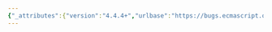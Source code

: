 ```yaml
---
{"_attributes":{"version":"4.4.4+","urlbase":"https://bugs.ecmascript.org/","maintainer":"dherman@mozilla.com"},"bug":{"bug_id":3427,"creation_ts":"2014-12-08 15:19:00 -0800","short_desc":"Infeasible semantic rules of ES5","delta_ts":"2015-10-03 18:57:28 -0700","product":"ECMA-262, Editions 5 and 5.1","component":"technical content","version":"Edition 5.1","rep_platform":"All","op_sys":"All","bug_status":"RESOLVED","resolution":"FIXED","priority":"Normal","bug_severity":"enhancement","everconfirmed":true,"reporter":{"uid":"daejunpark","name":"Daejun Park"},"assigned_to":{"uid":"allen","name":"Allen Wirfs-Brock"},"cc":"brterlso","long_desc":[{"commentid":10969,"comment_count":0,"attachid":"75","who":{"uid":"daejunpark","name":"Daejun Park"},"bug_when":"2014-12-08 15:19:03 -0800","thetext":"Created attachment 75\nQuick explanation why each semantic rules are infeasible\n\nI think that the following semantic rules are not feasible to reach.\n\n- 8.7.2 PutValue (V, W) - [[Put]], Step 4.a\n- 8.7.2 PutValue (V, W) - [[Put]], Step 4.b\n- 10.2.1.1.4 GetBindingValue(N,S) - Step 3.a\n- 10.2.1.1.5 DeleteBinding (N) - Step 2\n- 10.2.1.2.4 GetBindingValue(N,S) - Step 4.a\n- 10.6 Arguments Object - [[DefineOwnProperty]], Step 4.a, else-branch\n\nI attached quick explanations why they are infeasible for each cases.\n\n\nI found these infeasible semantic rules when systematically measuring test coverage of test262. I found several missing semantic rules that are not covered by test262, and attempted to manually write test programs for each cases, but failed to find tests for the above cases. For the other cases, I succeeded in finding tests, which already reported in Bug 3426:\nhttps://bugs.ecmascript.org/show_bug.cgi?id=3426\n\nFor more details, please refer to the following page:\nhttps://github.com/kframework/javascript-semantics/blob/master/test262-coverage/README.md\n\n\nThanks,\nDaejun"},{"commentid":12796,"comment_count":1,"who":{"uid":"allen","name":"Allen Wirfs-Brock"},"bug_when":"2015-02-16 18:08:49 -0800","thetext":"thanks, nice  analysis.\n\nI checked these against the ES6 spec. Mostly they have already been taken care of via refactoring that has taken place since ES5.1.\n\nAlso, the existence of proxies means that object environment records are less predicable.\n\nBut I did change the hasBinding test in declarative binding record DeleteBinding into an assertion."},{"commentid":14768,"comment_count":2,"who":{"uid":"brterlso","name":"Brian Terlson"},"bug_when":"2015-10-03 18:57:28 -0700","thetext":"Seems fixed."}],"attachment":{"_attributes":{"isobsolete":"0","ispatch":"0"},"attachid":"75","date":"2014-12-08 15:19:00 -0800","delta_ts":"2014-12-08 15:19:03 -0800","desc":"Quick explanation why each semantic rules are infeasible","filename":"file_3427.txt","type":"text/plain","size":"8473","attacher":{"_attributes":{"name":"Daejun Park"},"_text":"daejunpark"},"data":{"_attributes":{"encoding":"base64"},"_text":"UXVpY2sgZXhwbGFuYXRpb24gd2h5IGVhY2ggc2VtYW50aWMgcnVsZXMgYXJlIGluZmVhc2libGU6\nDQoNCi0tLS0tLS0tLS0tLS0tLS0tLS0tLS0tLS0tLS0tLS0tLS0tLS0tLS0tLS0tLS0tLS0tLS0t\nLS0tLS0tLS0tLS0tLS0tLS0tLS0tLS0tDQoNCjguNy4yIFB1dFZhbHVlIChWLCBXKSwgW1tQdXRd\nXSwgU3RlcCA0LmENCg0KNC4gSWYgSXNEYXRhRGVzY3JpcHRvcihvd25EZXNjKSBpcyB0cnVlLCB0\naGVuDQogICAgYS4gSWYgVGhyb3cgaXMgdHJ1ZSwgdGhlbiB0aHJvdyBhIFR5cGVFcnJvciBleGNl\ncHRpb24uDQogICAgYi4gLi4uDQoNCkluZmVhc2libGUuDQoNClNpbmNlICdiYXNlJyBpcyBhIHBy\naW1pdGl2ZSB2YWx1ZSwgJ08nIGlzIGEgbmV3bHkgY3JlYXRlZCBvYmplY3Qgd2hvIGhhcyBubw0K\naXRzIG93biBwcm9wZXJ0aWVzLCB0aHVzICdJc0RhdGFEZXNjcmlwdG9yKG93bkRlc2MpJyBjYW5u\nb3QgYmUgdHJ1ZS4NCkFsdGhvdWdoLCBpZiAnYmFzZScgaXMgYSBzdHJpbmcgdmFsdWUsIHRoZW4g\nJ08nIGhhcyBpdHMgb3duIHByb3BlcnR5IG9mDQonbGVuZ3RoJywgYnV0IGluIHRoaXMgY2FzZSwg\nW1tDYW5QdXRdXShPLCdsZW5ndGgnKSBpcyBmYWxzZSBzaW5jZSAnbGVuZ3RoJyBpcw0Kbm90IHdy\naXRhYmxlLCBhbmQgc3RvcHBlZCBhdCBTdGVwIDIuDQoNCg0KLS0tLS0tLS0tLS0tLS0tLS0tLS0t\nLS0tLS0tLS0tLS0tLS0tLS0tLS0tLS0tLS0tLS0tLS0tLS0tLS0tLS0tLS0tLS0tLS0tLS0tLS0N\nCg0KOC43LjIgUHV0VmFsdWUgKFYsIFcpLCBbW1B1dF1dLCBTdGVwIDQuYg0KDQo0LiBJZiBJc0Rh\ndGFEZXNjcmlwdG9yKG93bkRlc2MpIGlzIHRydWUsIHRoZW4NCiAgICBhLiAuLi4NCiAgICBiLiBF\nbHNlIHJldHVybi4NCg0KSW5mZWFzaWJsZS4NCg0KU2FtZSByZWFzb24gd2l0aCBTdGVwIDQuYSwg\naW4gdGhlIGFib3ZlLg0KDQoNCi0tLS0tLS0tLS0tLS0tLS0tLS0tLS0tLS0tLS0tLS0tLS0tLS0t\nLS0tLS0tLS0tLS0tLS0tLS0tLS0tLS0tLS0tLS0tLS0tLS0tLS0tDQoNCjEwLjIuMS4xLjQgR2V0\nQmluZGluZ1ZhbHVlKE4sUyksIFN0ZXAgMy5hDQoNCjMuIElmIHRoZSBiaW5kaW5nIGZvciBOIGlu\nIGVudlJlYyBpcyBhbiB1bmluaXRpYWxpc2VkIGltbXV0YWJsZSBiaW5kaW5nLCB0aGVuDQogICAg\nYS4gSWYgUyBpcyBmYWxzZSwgcmV0dXJuIHRoZSB2YWx1ZSB1bmRlZmluZWQsIG90aGVyd2lzZSB0\naHJvdyBhIFJlZmVyZW5jZUVycm9yIGV4Y2VwdGlvbi4NCg0KSW5mZWFzaWJsZS4NCg0KVGhlcmUg\nYXJlIG9ubHkgdHdvIHdheXMgdG8gY3JlYXRlIGFuIGltbXV0YWJsZSBiaW5kaW5nOg0KICAxLiAn\nYXJndW1lbnRzJyBpcyBhbiBpbW11dGFibGUgYmluZGluZyBpbiBhIHN0cmljdCBtb2RlIGZ1bmN0\naW9uLg0KICAyLiBuYW1lIG9mIGEgcmVjdXJzaXZlIGZ1bmN0aW9uIGV4cHJlc3Npb24gKGl0IHNo\nb3VsZCBiZSBhIGZ1bmN0aW9uDQogICAgICdleHByZXNzaW9uJywgbm90IGEgZnVuY3Rpb24gJ2Rl\nY2xhcmF0aW9uJykgaXMgYW4gaW1tdXRhYmxlIGJpbmRpbmcgb2YgdGhlDQogICAgIGZ1bmN0aW9u\nIGJvZHkncyBlbnZpcm9ubWVudC4NCg0KSW4gYm90aCBjYXNlcywgdGhleSBhcmUgaW5pdGlhbGl6\nZWQgaW1tZWRpdGVseSBhZnRlciBjcmVhdGVkLCB0aHVzIHRoZXJlDQpjYW5ub3QgZXhpc3QgYW4g\ndW5pbml0aWFsaXplZCBpbW11dGFibGUgYmluZGluZyBhdCBhbGwuDQoNCg0KLS0tLS0tLS0tLS0t\nLS0tLS0tLS0tLS0tLS0tLS0tLS0tLS0tLS0tLS0tLS0tLS0tLS0tLS0tLS0tLS0tLS0tLS0tLS0t\nLS0tLS0tLS0NCg0KMTAuMi4xLjEuNSBEZWxldGVCaW5kaW5nIChOKSwgU3RlcCAyDQoNCjIuIElm\nIGVudlJlYyBkb2VzIG5vdCBoYXZlIGEgYmluZGluZyBmb3IgdGhlIG5hbWUgdGhhdCBpcyB0aGUg\ndmFsdWUgb2YgTiwgcmV0dXJuIHRydWUuDQoNCkluZmVhc2libGUuDQoocHJvdmlkZWQgdGhhdCB3\nZSBoYXZlIG9ubHkgdGhlIHN0YW5kYXJkIGJ1aWx0LWluIG9iamVjdHMsIGJ1dCBubyBob3N0IG9i\namVjdA0Kd2hpY2ggaXMgaW1wbGVtZW50YXRpb24tZGVwZW5kZW50LikNCg0KRGV0ZWxlQmluZGlu\nZyBpcyBvbmx5IGNhbGxlZCBieSAiMTEuNC4xIFRoZSBkZWxldGUgT3BlcmF0b3IiIHdoZW4gaXRz\nIGFyZ3VtZW50DQppcyBldmFsdWF0ZWQgdG8gYSByZWZlcmVuY2Ugd2hvc2UgYmFzZSBpcyBhbiBl\nbnZpcm9ubWVudCByZWNvcmQuDQoNClRoZXJlIGFyZSBvbmx5IHRocmVlIGNhc2VzIHdoZXJlIGEg\ncmVmZXJlbmNlIGlzIGdlbmVyYXRlZDoNCi0gMTEuMS4yIElkZW50aWZpZXIgUmVmZXJlbmNlDQog\nICAgSW4gdGhpcyBjYXNlLCBhIHJlZmVyZW5jZSBpcyBnZW5lcmF0ZWQgYnkgR2V0SWRlbnRpZmll\nclJlZmVyZW5jZS4NCi0gMTEuMi4xIFByb3BlcnR5IEFjY2Vzc29ycw0KICAgIEluIHRoaXMgY2Fz\nZSwgZm9yIGEgZ2l2ZW4gcHJvcGVydHkgYWNjZXNzb3IgZXhwcmVzc2lvbiwgJ2UueCcsIGl0IGZp\ncnN0DQogICAgY2FsY3VsYXRlcyB2YWx1ZSBvZiAnZScsIGxldCBzYXkgJ3YnLCBhbmQgcmV0dXJu\ncyBhIHJlZmVyZW5jZSB3aG9zZSBiYXNlDQogICAgaXMgJ3YnLg0KLSAxMS4yLjMgRnVuY3Rpb24g\nQ2FsbHMNCiAgICBJbiB0aGlzIGNhc2UsIGlmIHdlIG9ubHkgY29uc2lkZXIgdGhlIHN0YW5kYXJk\nIGJ1aWx0LWluIG9iamVjdHMsIGJ1dCBub3QNCiAgICBhbnkgaG9zdCBvYmplY3RzLCB0aGVuIG5v\nIHJlZmVyZW5jZSBpcyBnZW5lcmF0ZWQgaW4gYSBmdW5jdGlvbiBjYWxsLg0KDQpOb3cgd2UgY2Fu\nIGhhdmUgdGhlIGZvbGxvd2luZyBjYXNlIGFuYWx5c2lzOg0KLSBJbiB0aGUgZmlyc3QgY2FzZSwg\nR2V0SWRlbnRpZmllclJlZmVyZW5jZSByZXR1cm5zIGEgdmFsaWQgcmVmZXJlbmNlIG9ubHkgaWYN\nCiAgICBbW0hhc0JpbmRpbmddXSBpcyB0cnVlLCAoaS5lLiwgdGhlIGVudmlyb25tZW50IHJlY29y\nZCBoYXMgYSBiaW5kaW5nKSwNCiAgICBvdGhlcndpc2UgaXQgcmV0dXJucyBhbiBpbnZhbGlkIHJl\nZmVyZW5jZSB3aG9zZSBiYXNlIGlzIHVuZGVmaW5lZCwgaW4NCiAgICB3aGljaCBjYXNlIERlbGV0\nZUJpbmRpbmcgaXMgbm90IGNhbGxlZC4NCiAgICBUaHVzLCBpZiBEZWxldGVCaW5kaW5nIGlzIGNh\nbGxlZCwgU3RlcCAyIGNhbm5vdCBiZSBzYXRpc2ZpZWQuDQotIEluIHRoZSBzZWNvbmQgY2FzZSwg\nJ3YnIGlzIG5vdCBhbiBlbnZpcm9ubWVudCByZWNvcmQsIGJlY2F1c2UgYW4gZW52aXJvbm1lbnQN\nCiAgICByZWNvcmQgaXMgbm90IG9mIHR5cGUgb2YgYSB2YWx1ZSwNCiAgICB0aHVzIERlbGV0ZUJp\nbmRpbmcgaXMgbm90IGNhbGxlZCBhdCBhbGwgaW4gdGhpcyBjYXNlLg0KLSBJbiB0aGUgdGhpcmQg\nY2FzZSwgZ2l2ZW4gdGhlIHByZS1jb25kaXRpb24sIGl0IGNhbm5vdCBnZW5lcmF0ZSBhIHJlZmVy\nZW5jZS4NCg0KVGhlcmVmb3JlLCBpbiBhbnkgY2FzZSwgaXQgY2Fubm90IHNhdGlzZnkgdGhpcyBz\ndGVwLCB0aGF0IGlzLCAnZW52UmVjJyBhbHdheXMNCmhhcyBhIGJpbmRpbmcgZm9yICdOJy4NCg0K\nDQotLS0tLS0tLS0tLS0tLS0tLS0tLS0tLS0tLS0tLS0tLS0tLS0tLS0tLS0tLS0tLS0tLS0tLS0t\nLS0tLS0tLS0tLS0tLS0tLS0tLS0tLQ0KDQoxMC4yLjEuMi40IEdldEJpbmRpbmdWYWx1ZShOLFMp\nLCBTdGVwIDQuYQ0KDQo0LiBJZiB2YWx1ZSBpcyBmYWxzZSwgdGhlbg0KICAgIGEuIElmIFMgaXMg\nZmFsc2UsIHJldHVybiB0aGUgdmFsdWUgdW5kZWZpbmVkLCBvdGhlcndpc2UgdGhyb3cgYSBSZWZl\ncmVuY2VFcnJvciBleGNlcHRpb24uDQoNCkluZmVhc2libGUuDQoocHJvdmlkZWQgdGhhdCB3ZSBo\nYXZlIG9ubHkgdGhlIHN0YW5kYXJkIGJ1aWx0LWluIG9iamVjdHMsIGJ1dCBubyBob3N0IG9iamVj\ndA0Kd2hpY2ggaXMgaW1wbGVtZW50YXRpb24tZGVwZW5kZW50LikNCg0KR2V0QmluZGluZ1ZhbHVl\nIGlzIG9ubHkgdXNlZCBieSBHZXRWYWx1ZSB3aGVuIGl0cyBhcmd1bWVudCBpcyBhIHJlZmVyZW5j\nZQ0Kd2hvc2UgYmFzZSBpcyBhbiBlbnZpcm9ubWVudCByZWNvcmQsDQp3aGlsZSB0aGVyZSBhcmUg\nb25seSB0aHJlZSBjYXNlcyB3aGVyZSBhIHJlZmVyZW5jZSBpcyBnZW5lcmF0ZWQ6DQotIDExLjEu\nMiBJZGVudGlmaWVyIFJlZmVyZW5jZQ0KICAgIEluIHRoaXMgY2FzZSwgYSByZWZlcmVuY2UgaXMg\nZ2VuZXJhdGVkIGJ5IEdldElkZW50aWZpZXJSZWZlcmVuY2UuDQotIDExLjIuMSBQcm9wZXJ0eSBB\nY2Nlc3NvcnMNCiAgICBJbiB0aGlzIGNhc2UsIGZvciBhIGdpdmVuIHByb3BlcnR5IGFjY2Vzc29y\nIGV4cHJlc3Npb24sICdlLngnLCBpdCBmaXJzdA0KICAgIGNhbGN1bGF0ZXMgdmFsdWUgb2YgJ2Un\nLCBsZXQgc2F5ICd2JywgYW5kIHJldHVybnMgYSByZWZlcmVuY2Ugd2hvc2UgYmFzZQ0KICAgIGlz\nICd2Jy4NCi0gMTEuMi4zIEZ1bmN0aW9uIENhbGxzDQogICAgSW4gdGhpcyBjYXNlLCBpZiB3ZSBv\nbmx5IGNvbnNpZGVyIHRoZSBzdGFuZGFyZCBidWlsdC1pbiBvYmplY3RzLCBidXQgbm90DQogICAg\nYW55IGhvc3Qgb2JqZWN0cywgdGhlbiBubyByZWZlcmVuY2UgaXMgZ2VuZXJhdGVkIGluIGEgZnVu\nY3Rpb24gY2FsbC4NCg0KTm93IHdlIGNhbiBoYXZlIHRoZSBmb2xsb3dpbmcgY2FzZSBhbmFseXNp\nczoNCi0gSW4gdGhlIGZpcnN0IGNhc2UsIEdldElkZW50aWZpZXJSZWZlcmVuY2UgcmV0dXJucyBh\nIHZhbGlkIHJlZmVyZW5jZSBvbmx5IGlmDQogICAgW1tIYXNCaW5kaW5nXV0gKGluIHRoaXMgb2Jq\nZWN0IGVudmlyb25tZW50IHJlY29yZCwgaXQgaXMgaW1wbGVtZW50ZWQgYnkNCiAgICBbW0hhc1By\nb3BlcnR5XV0pIGlzIHRydWUsDQogICAgb3RoZXJ3aXNlIGl0IHJldHVybnMgYW4gaW52YWxpZCBy\nZWZlcmVuY2Ugd2hvc2UgYmFzZSBpcyB1bmRlZmluZWQsIGluDQogICAgd2hpY2ggY2FzZSBHZXRC\naW5kaW5nVmFsdWUgaXMgbm90IGNhbGxlZC4NCiAgICBUaHVzLCBpZiBHZXRCaW5kaW5nVmFsdWUg\naXMgY2FsbGVkLCAndmFsdWUnIG9mIFN0ZXAgNCBpcyBhbHdheXMgdHJ1ZS4NCi0gSW4gdGhlIHNl\nY29uZCBjYXNlLCAndicgaXMgbm90IGFuIGVudmlyb25tZW50IHJlY29yZCwgYmVjYXVzZSBhbiBl\nbnZpcm9ubWVudA0KICAgIHJlY29yZCBpcyBub3Qgb2YgdHlwZSBvZiBhIHZhbHVlLA0KICAgIHRo\ndXMgR2V0QmluZGluZ1ZhbHVlIGlzIG5vdCBjYWxsZWQgYXQgYWxsIGluIHRoaXMgY2FzZS4NCi0g\nSW4gdGhlIHRoaXJkIGNhc2UsIGdpdmVuIHRoZSBwcmUtY29uZGl0aW9uLCBpdCBjYW5ub3QgZ2Vu\nZXJhdGUgYSByZWZlcmVuY2UuDQoNClRoZXJlZm9yZSwgaW4gYW55IGNhc2UsIGl0IGNhbm5vdCBy\nZWFjaCB0aGlzIHN0ZXAuDQoNCg0KLS0tLS0tLS0tLS0tLS0tLS0tLS0tLS0tLS0tLS0tLS0tLS0t\nLS0tLS0tLS0tLS0tLS0tLS0tLS0tLS0tLS0tLS0tLS0tLS0tLS0tLS0NCg0KMTAuNiBBcmd1bWVu\ndHMgT2JqZWN0LCBbW0RlZmluZU93blByb3BlcnR5XV0sIFN0ZXAgNC5hLCBlbHNlLWJyYW5jaA0K\nDQpUaGUgW1tEZWZpbmVPd25Qcm9wZXJ0eV1dIGludGVybmFsIG1ldGhvZCBvZiBhbiBhcmd1bWVu\ndHMgb2JqZWN0IGZvciBhIG5vbi1zdHJpY3QgbW9kZSBmdW5jdGlvbiB3aXRoIGZvcm1hbCBwYXJh\nbWV0ZXJzDQp3aGVuIGNhbGxlZCB3aXRoIGEgcHJvcGVydHkgbmFtZSBQLCBQcm9wZXJ0eSBEZXNj\ncmlwdG9yIERlc2MsIGFuZCBCb29sZWFuIGZsYWcgVGhyb3cgcGVyZm9ybXMgdGhlIGZvbGxvd2lu\nZyBzdGVwczoNCg0KMy4gTGV0IGFsbG93ZWQgYmUgdGhlIHJlc3VsdCBvZiBjYWxsaW5nIHRoZSBk\nZWZhdWx0IFtbRGVmaW5lT3duUHJvcGVydHldXSBpbnRlcm5hbCBtZXRob2QgKDguMTIuOSkgb24g\ndGhlIGFyZ3VtZW50cyBvYmplY3QgcGFzc2luZyBQLCBEZXNjLCBhbmQgZmFsc2UgYXMgdGhlIGFy\nZ3VtZW50cy4NCjQuIElmIGFsbG93ZWQgaXMgZmFsc2UsIHRoZW4NCiAgICBhLiBJZiBUaHJvdyBp\ncyB0cnVlIHRoZW4gLi4uLCBvdGhlcndpc2UgcmV0dXJuIGZhbHNlLg0KDQpXaGVuIHRoZSBvcmln\naW5hbCBbW0RlZmluZU93blByb3BlcnR5XV0gaXMgZmFsc2UgYW5kICdUaHJvdycgaXMgZmFsc2Us\nIHRoZW4gcmV0dXJuIGZhbHNlIChpLmUuLCBkbyBub3RoaW5nKS4NCg0KSW5mZWFzaWJsZS4NCg0K\nW1tEZWZpbmVPd25Qcm9wZXJ0eV1dLCBnaXZlbiBhbiBvYmplY3QgTywgYSBwcm9wZXJ0eSBQLCBh\nbmQgYSBkZXNjcmlwdG9yIERlc2MsIHJldHVybnMgZmFsc2Ugd2hlbjoNCi0gUCBpcyBub3QgTydz\nIG93biBwcm9wZXJ0eSBhbmQgTyBpcyBub3QgZXh0ZW5zaWJsZS4gKFN0ZXAgMykNCi0gT3IsIFAg\naXMgTydzIG93biBwcm9wZXJ0eSAobGV0IHNheSBDdXJyZW50KSBhbmQ6DQogIC0gQ3VycmVudCBp\ncyBub3QgY29uZmlndXJhYmxlIGFuZDoNCiAgICAtIERlc2MgaXMgY29uZmlndXJhYmxlLiAoU3Rl\ncCA3LmEpDQogICAgLSBPciwgKEN1cnJlbnQncyBbW0VudW1lcmFibGVdXSA9Lz0gRGVzYydzIFtb\nRW51bWVyYWJsZV1dLiAoU3RlcCA3LmIpDQogICAgLSBPciwgQ3VycmVudCdzIGRlc2NyaXB0b3Ig\ndHlwZSBpcyBkaWZmZXJlbnQgZnJvbSBEZXNjJ3MuIChTdGVwIDkuYSkNCiAgICAtIE9yLCBib3Ro\nIEN1cnJlbnQgYW5kIERlc2MgYXJlIG9mIGRhdGEgZGVzY3JpcHRvciBhbmQ6DQogICAgICAtIEN1\ncnJlbnQgaXMgbm90IHdyaXRhYmxlLCBidXQgRGVzYyBpcyB3cml0YWJsZS4gKFN0ZXAgMTAuYS5p\nKQ0KICAgICAgLSBPciwgQ3VycmVudCBpcyBub3Qgd3JpdGFibGUgYW5kIEN1cnJlbnQncyBbW1Zh\nbHVlXV0gPS89IERlc2MncyBbW1ZhbHVlXV0uIChTdGVwIDEwLmEuaWkuMSkNCiAgICAtIE9yLCBi\nb3RoIEN1cnJlbnQgYW5kIERlc2MgYXJlIG9mIGFjY2Vzc29yIGRlc2NyaXB0b3IgYW5kOg0KICAg\nICAgLSBDdXJyZW50J3MgW1tTZXRdXSA9Lz0gRGVzYydzIFtbU2V0XV0uIChTdGVwIDExLmEuaSkN\nCiAgICAgIC0gT3IsIEN1cnJlbnQncyBbW0dldF1dID0vPSBEZXNjJ3MgW1tHZXRdXS4gKFN0ZXAg\nMTEuYS5paSkNCg0KQ2xhaW06IEFsbCBbW0RlZmluZU93blByb3BlcnR5XV0gY2FsbHMsIHdpdGgg\nJ1Rocm93JyBiZWluZyBmYWxzZSwgZG8gbm90IHJldHVybiBmYWxzZS4NClByb29mOg0KLSBJbiA4\nLjEwLjQgRnJvbVByb3BlcnR5RGVzY3JpcHRvciwNCiAgICAgMTAuNiBBcmd1bWVudHMgT2JqZWN0\nLA0KICAgICAxMS4xLjUgT2JqZWN0IEluaXRpYWxpc2VyLA0KICAgICAxMy4yLjMgVGhlIFtbVGhy\nb3dUeXBlRXJyb3JdXSBGdW5jdGlvbiBPYmplY3QsDQogICAgIDE1LjIuMy40IE9iamVjdC5nZXRP\nd25Qcm9wZXJ0eU5hbWVzLA0KICAgICAxNS4yLjMuMTQgT2JqZWN0LmtleXMsDQogICAgIDE1LjMu\nNC41IEZ1bmN0aW9uLnByb3RvdHlwZS5iaW5kLA0KICAgICAxNS40LjQuNCBBcnJheS5wcm90b3R5\ncGUuY29uY2F0LA0KICAgICAxNS40LjQuMTAgQXJyYXkucHJvdG90eXBlLnNsaWNlLA0KICAgICAx\nNS40LjQuMTIgQXJyYXkucHJvdG90eXBlLnNwbGljZSwNCiAgICAgMTUuNC40LjE5IEFycmF5LnBy\nb3RvdHlwZS5tYXAsDQogICAgIDE1LjQuNC4yMCBBcnJheS5wcm90b3R5cGUuZmlsdGVyLA0KICAg\nICAxNS41LjQuMTAgU3RyaW5nLnByb3RvdHlwZS5tYXRjaCwNCiAgICAgMTUuNS40LjE0IFN0cmlu\nZy5wcm90b3R5cGUuc3BsaXQsDQogICAgIDE1LjEwLjYuMiBSZWdFeHAucHJvdG90eXBlLmV4ZWMs\nDQogICAgIDE1LjEyLjIgcGFyc2UsDQogICAgIDE1LjEyLjMgc3RyaW5naWZ5LA0KICBBbGwgW1tE\nZWZpbmVPd25Qcm9wZXJ0eV1dIHJldHVybiB0cnVlLCBzaW5jZSB0aGUgdGFyZ2V0IG9iamVjdCBp\ncyBhIG5ldw0KICBvYmplY3QgdGhhdCBpcyBleHRlbnNpYmxlLCBhbmQgZXZlcnkgZXhpc3Rpbmcg\ncHJvcGVydHkgaXMgY29uZmlndXJhYmxlLCBpZg0KICBhbnkuDQoNCi0gSW4gOC4xMi41IFtbUHV0\nXV0sDQogIC0gSW4gU3RlcCAzLmIsIGl0IHJldHVybnMgdHJ1ZSwgc2luY2UgJ293bkRlc2MnIGlz\nIGFuIG93biBkYXRhIGRlc2NyaXB0b3INCiAgICBhbmQgd3JpdGFibGUgKGJlY2F1c2UgW1tDYW5Q\ndXRdXSByZXR1cm5zIHRydWUpLCBhbmQgJ3ZhbHVlRGVzYycgaGFzIG9ubHkNCiAgICAnW1tWYWx1\nZV1dJy4NCiAgLSBJbiBTdGVwIDYuYiwgaXQgcmV0dXJucyB0cnVlLCBzaW5jZSAnZGVzYycgaXMg\nYW4gaW5oZXJpdGVkIGRhdGEgZGVzY3JpcHRvcg0KICAgIGFuZCAnTycgaXMgZXh0ZW5zaWJsZSAo\nYmVjYXVzZSBbW0NhblB1dF1dIHJldHVybnMgdHJ1ZSkuDQoNCi0gSW4gMTAuMi4xLjIuMiBDcmVh\ndGVNdXRhYmxlQmluZGluZywNCiAgICAgMTAuNSBEZWNsYXJhdGlvbiBCaW5kaW5nIEluc3RhbnRp\nYXRpb24sDQogICAgIDE1LjIuMy42IE9iamVjdC5kZWZpbmVQcm9wZXJ0eSwNCiAgICAgMTUuMi4z\nLjcgT2JqZWN0LmRlZmluZVByb3BlcnRpZXMsDQogICAgIDE1LjIuMy44IE9iamVjdC5zZWFsLA0K\nICAgICAxNS4yLjMuOSBPYmplY3QuZnJlZXplLA0KICAnVGhyb3cnIGlzIHRydWUuDQoNCi0gSW4g\nMTUuNC41LjEgW1tEZWZpbmVPd25Qcm9wZXJ0eV1dLA0KICBUaGlzIGlzIG9ubHkgZm9yIEFycmF5\nIG9iamVjdHMgbm90IGZvciBBcmd1bWVudHMgb2JqZWN0cy4NCg==\n"}}}}
---
```

